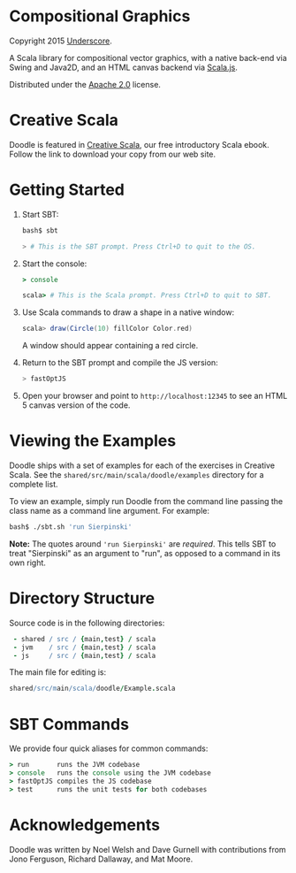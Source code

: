 # Compositional Graphics

Copyright 2015 [Underscore](http://underscore.io).

A Scala library for compositional vector graphics,
with a native back-end via Swing and Java2D,
and an HTML canvas backend via [Scala.js](http://www.scala-js.org/).

Distributed under the [Apache 2.0](http://www.apache.org/licenses/LICENSE-2.0.txt) license.

# Creative Scala

Doodle is featured in [Creative Scala][creative-scala],
our free introductory Scala ebook.
Follow the link to download your copy from our web site.

[creative-scala]: http://underscore.io/training/courses/creative-scala

# Getting Started

1.  Start SBT:

    ~~~ bash
    bash$ sbt

    > # This is the SBT prompt. Press Ctrl+D to quit to the OS.
    ~~~

2.  Start the console:

    ~~~ coffee
    > console

    scala> # This is the Scala prompt. Press Ctrl+D to quit to SBT.
    ~~~

3.  Use Scala commands to draw a shape in a native window:

    ~~~ scala
    scala> draw(Circle(10) fillColor Color.red)
    ~~~

    A window should appear containing a red circle.

4.  Return to the SBT prompt and compile the JS version:

    ~~~ scala
    > fastOptJS
    ~~~

5.  Open your browser and point to `http://localhost:12345`
    to see an HTML 5 canvas version of the code.

# Viewing the Examples

Doodle ships with a set of examples for each of the exercises in Creative Scala.
See the `shared/src/main/scala/doodle/examples` directory for a complete list.

To view an example, simply run Doodle from the command line passing the
class name as a command line argument. For example:

~~~ bash
bash$ ./sbt.sh 'run Sierpinski'
~~~

**Note:** The quotes around `'run Sierpinski'` are *required*.
This tells SBT to treat "Sierpinski" as an argument to "run",
as opposed to a command in its own right.

# Directory Structure

Source code is in the following directories:

~~~ coffee
 - shared / src / {main,test} / scala
 - jvm    / src / {main,test} / scala
 - js     / src / {main,test} / scala
~~~

The main file for editing is:

~~~ coffee
shared/src/main/scala/doodle/Example.scala
~~~

# SBT Commands

We provide four quick aliases for common commands:

~~~ coffee
> run       runs the JVM codebase
> console   runs the console using the JVM codebase
> fastOptJS compiles the JS codebase
> test      runs the unit tests for both codebases
~~~

# Acknowledgements

Doodle was written by Noel Welsh and Dave Gurnell with contributions from Jono Ferguson, Richard Dallaway, and Mat Moore.
